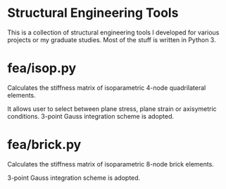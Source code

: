 # Structural Engineering Tools

This is a collection of structural engineering tools I developed for various projects or my graduate studies. Most of the stuff is written in Python 3.

# fea/isop.py

Calculates the stiffness matrix of isoparametric 4-node quadrilateral elements.

It allows user to select between plane stress, plane strain or axisymetric conditions. 3-point Gauss integration scheme is adopted.

# fea/brick.py

Calculates the stiffness matrix of isoparametric 8-node brick elements.

3-point Gauss integration scheme is adopted.
